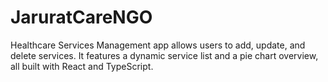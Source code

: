 # JaruratCareNGO
Healthcare Services Management app allows users to add, update, and delete services. It features a dynamic service list and a pie chart overview, all built with React and TypeScript.
